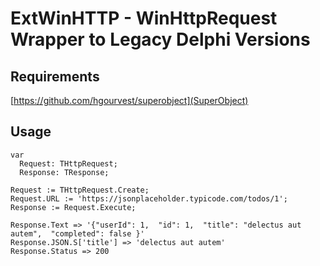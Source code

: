 # ExtWinHTTP - WinHttpRequest Wrapper to Legacy Delphi Versions

## Requirements

[https://github.com/hgourvest/superobject](SuperObject)


## Usage

```
var 
  Request: THttpRequest;
  Response: TResponse;

Request := THttpRequest.Create;
Request.URL := 'https://jsonplaceholder.typicode.com/todos/1';
Response := Request.Execute;

Response.Text => '{"userId": 1,  "id": 1,  "title": "delectus aut autem",  "completed": false }'
Response.JSON.S['title'] => 'delectus aut autem'
Response.Status => 200
```
